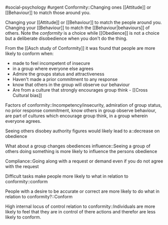#social-psychology #urgent
Conformity::Changing ones [[Attitude]] or [[Behaviour]] to match those around you.
<!--SR:!2023-11-11,4,230-->

Changing your [[Attitude]] or [[Behaviour]] to match the people around you. Changing your [[Behaviour]] to match the [[Behaviour|behaviours]] of others. Note the *conformity* is a choice while [[Obedience]] is not a choice but a deliberate disobedience when you don't do the thing.

From the [[Asch study of Conformity]] it was found that people are more likely to conform when:
* made to feel incompetent of insecure
* in a group where everyone else agrees
* Admire the groups status and attractiveness
* Haven't made a prior commitment to any response
* know that others in the group will observe our behaviour
* Are from a culture that strongly encourages group think  - [[Cross Cultural bias]]

Factors of conformity::Incompetency/insecurity, admiration of group status, no prior response commitment, know others in group observe behaviour, are part of cultures which encourage group think, in a group wherein everyone agrees.
<!--SR:!2023-11-08,1,188-->

Seeing others disobey authority figures would likely lead to a::decrease on obedience
<!--SR:!2023-11-09,2,243-->

What about a group changes obediences influence::Seeing a group of others doing something is more likely to influence the persons obedience
<!--SR:!2023-11-09,2,243-->

Compliance::Going along with a request or demand even if you do not agree with the request
<!--SR:!2023-11-09,2,243-->

Difficult tasks make people more likely to what in relation to conformity::conform
<!--SR:!2023-11-10,3,263-->

People with a desire to be accurate or correct are more likely to do what in relation to conformity?::Conform
<!--SR:!2023-11-09,2,243-->

High internal locus of control relation to conformity::Individuals are more likely to feel that they are in control of there actions and therefor are less likely to conform.
<!--SR:!2023-11-09,2,243-->

